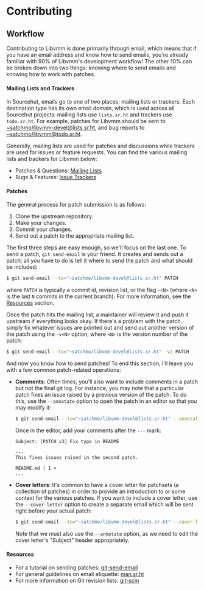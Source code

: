 # **Contributing**

## Workflow

Contributing to Libvmm is done primarily through email, which means that if you
have an email address and know how to send emails, you're already familiar with
90% of Libvmm's development workflow! The other 10% can be broken down into two
things: knowing where to send emails and knowing how to work with patches.

#### Mailing Lists and Trackers

In Sourcehut, emails go to one of two places: mailing lists or trackers. Each
destination type has its own email domain, which is used across all Sourcehut
projects: mailing lists use `lists.sr.ht` and trackers use `todo.sr.ht`. For
example, patches for Libvmm should be sent to
<~satchmo/libvmm-devel@lists.sr.ht>, and bug reports to
<~satchmo/libvmm@todo.sr.ht>.

Generally, mailing lists are used for patches and discussions while trackers
are used for issues or feature requests. You can find the various mailing
lists and trackers for Libvmm below:

* Patches & Questions: [Mailing Lists](https://sr.ht/~satchmo/libvmm/lists)
* Bugs & Features:     [Issue Trackers](https://sr.ht/~satchmo/libvmm/trackers)

#### Patches

The general process for patch submission is as follows:

1. Clone the upstream repository.
2. Make your changes.
3. Commit your changes.
4. Send out a patch to the appropriate mailing list.

The first three steps are easy enough, so we'll focus on the last one. To send
a patch, `git send-email` is your friend. It creates and sends out a patch; all
you have to do is tell it where to send the patch and what should be included:

```sh
$ git send-email --to="~satchmo/libvmm-devel@lists.sr.ht" PATCH
```

where `PATCH` is typically a commit id, revision list, or the flag `-<N>`
(where `<N>` is the last `N` commits in the current branch). For more
information, see the [Resources](#resources) section.

Once the patch hits the mailing list, a maintainer will review it and push it
upstream if everything looks okay. If there's a problem with the patch, simply
fix whatever issues are pointed out and send out another version of the patch
using the `-v<N>` option, where `<N>` is the version number of the patch:

```sh
$ git send-email --to="~satchmo/libvmm-devel@lists.sr.ht" -v2 PATCH
```

And now you know how to send patches! To end this section, I'll leave you with
a few common patch-related operations:

* **Comments**: Often times, you'll also want to include comments in a patch but
  not the final git log. For instance, you may note that a particular patch
  fixes an issue raised by a previous version of the patch. To do this, use the
  `--annotate` option to open the patch in an editor so that you may modify it:

  ```sh
  $ git send-email --to="~satchmo/libvmm-devel@lists.sr.ht" --annotate -v3 PATCH
  ```

  Once in the editor, add your comments after the `---` mark:

  ```console
  Subject: [PATCH v3] Fix typo in README

  ---
  This fixes issues raised in the second patch.

  README.md | 1 +
  ...
  ```

* **Cover letters**: It's common to have a cover letter for patchsets (a
  collection of patches) in order to provide an introduction to or some context
  for the various patches. If you want to include a cover letter, use the
  `--cover-letter` option to create a separate email which will be sent right
  before your actual patch:

  ```sh
  $ git send-email --to="~satchmo/libvmm-devel@lists.sr.ht" --cover-letter --annotate <patchset>
  ```

  Note that we must also use the `--annotate` option, as we need to edit the
  cover letter's "Subject" header appropriately.

#### Resources

* For a tutorial on sending patches: [git-send-email](https://git-send-email.io/)
* For general guidelines on email etiquette: [man.sr.ht](https://man.sr.ht/lists.sr.ht/etiquette.md)
* For more information on Git revision lists: [git-scm](https://git-scm.com/book/en/v2/Git-Tools-Revision-Selection)
